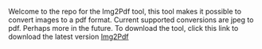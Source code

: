 Welcome to the repo for the Img2Pdf tool, this tool makes it possible to convert images to a pdf format. Current supported conversions are jpeg to pdf. Perhaps more in the future.
To download the tool, click this link to download the latest version [Img2Pdf](https://github.com/codey07/Img2Pdf/releases/download/Img2PDFv1.0/Img2PDF.exe)
